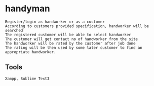 # handyman

	Register/login as handworker or as a customer
	According to customers provided specification, handworker will be searched
	The registered customer will be able to select handworker	
    The customer will get contact no of handworker from the site  
    The handworker will be rated by the customer after job done 
	The rating will be then used by some later customer to find an appropriate handworker. 

## Tools
    Xampp, Sublime Text3
